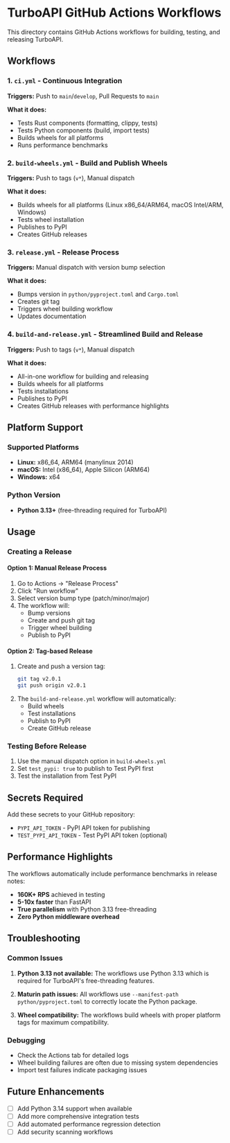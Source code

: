 # TurboAPI GitHub Actions Workflows

This directory contains GitHub Actions workflows for building, testing, and releasing TurboAPI.

## Workflows

### 1. `ci.yml` - Continuous Integration
**Triggers:** Push to `main`/`develop`, Pull Requests to `main`

**What it does:**
- Tests Rust components (formatting, clippy, tests)
- Tests Python components (build, import tests)
- Builds wheels for all platforms
- Runs performance benchmarks

### 2. `build-wheels.yml` - Build and Publish Wheels
**Triggers:** Push to tags (`v*`), Manual dispatch

**What it does:**
- Builds wheels for all platforms (Linux x86_64/ARM64, macOS Intel/ARM, Windows)
- Tests wheel installation
- Publishes to PyPI
- Creates GitHub releases

### 3. `release.yml` - Release Process
**Triggers:** Manual dispatch with version bump selection

**What it does:**
- Bumps version in `python/pyproject.toml` and `Cargo.toml`
- Creates git tag
- Triggers wheel building workflow
- Updates documentation

### 4. `build-and-release.yml` - Streamlined Build and Release
**Triggers:** Push to tags (`v*`), Manual dispatch

**What it does:**
- All-in-one workflow for building and releasing
- Builds wheels for all platforms
- Tests installations
- Publishes to PyPI
- Creates GitHub releases with performance highlights

## Platform Support

### Supported Platforms
- **Linux:** x86_64, ARM64 (manylinux 2014)
- **macOS:** Intel (x86_64), Apple Silicon (ARM64)
- **Windows:** x64

### Python Version
- **Python 3.13+** (free-threading required for TurboAPI)

## Usage

### Creating a Release

#### Option 1: Manual Release Process
1. Go to Actions → "Release Process"
2. Click "Run workflow"
3. Select version bump type (patch/minor/major)
4. The workflow will:
   - Bump versions
   - Create and push git tag
   - Trigger wheel building
   - Publish to PyPI

#### Option 2: Tag-based Release
1. Create and push a version tag:
   ```bash
   git tag v2.0.1
   git push origin v2.0.1
   ```
2. The `build-and-release.yml` workflow will automatically:
   - Build wheels
   - Test installations
   - Publish to PyPI
   - Create GitHub release

### Testing Before Release
1. Use the manual dispatch option in `build-wheels.yml`
2. Set `test_pypi: true` to publish to Test PyPI first
3. Test the installation from Test PyPI

## Secrets Required

Add these secrets to your GitHub repository:

- `PYPI_API_TOKEN` - PyPI API token for publishing
- `TEST_PYPI_API_TOKEN` - Test PyPI API token (optional)

## Performance Highlights

The workflows automatically include performance benchmarks in release notes:
- **160K+ RPS** achieved in testing
- **5-10x faster** than FastAPI
- **True parallelism** with Python 3.13 free-threading
- **Zero Python middleware overhead**

## Troubleshooting

### Common Issues

1. **Python 3.13 not available:** The workflows use Python 3.13 which is required for TurboAPI's free-threading features.

2. **Maturin path issues:** All workflows use `--manifest-path python/pyproject.toml` to correctly locate the Python package.

3. **Wheel compatibility:** The workflows build wheels with proper platform tags for maximum compatibility.

### Debugging

- Check the Actions tab for detailed logs
- Wheel building failures are often due to missing system dependencies
- Import test failures indicate packaging issues

## Future Enhancements

- [ ] Add Python 3.14 support when available
- [ ] Add more comprehensive integration tests
- [ ] Add automated performance regression detection
- [ ] Add security scanning workflows
